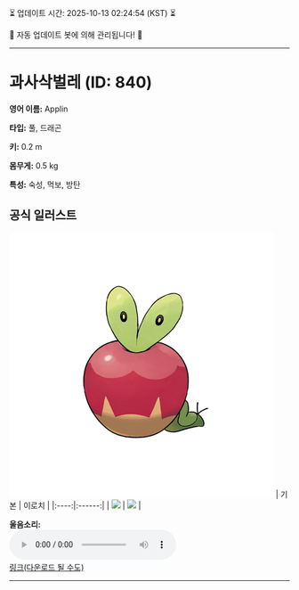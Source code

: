 
⏳ 업데이트 시간: 2025-10-13 02:24:54 (KST) ⏳

🤖 자동 업데이트 봇에 의해 관리됩니다! 🤖

---

# 과사삭벌레 (ID: 840)
**영어 이름:** Applin

**타입:** 풀, 드래곤

**키:** 0.2 m

**몸무게:** 0.5 kg

**특성:** 숙성, 먹보, 방탄

## 공식 일러스트
![](https://raw.githubusercontent.com/PokeAPI/sprites/master/sprites/pokemon/other/official-artwork/840.png)
| 기본 | 이로치 |
|:----:|:------:|
| <img src="http://play.pokemonshowdown.com/sprites/ani/applin.gif" width="200"> | <img src="http://play.pokemonshowdown.com/sprites/ani-shiny/applin.gif" width="200"> |

**울음소리:**<br><audio controls src="https://raw.githubusercontent.com/PokeAPI/cries/main/cries/pokemon/latest/840.ogg"></audio><br> [링크(다운로드 될 수도)](https://raw.githubusercontent.com/PokeAPI/cries/main/cries/pokemon/latest/840.ogg)


---
